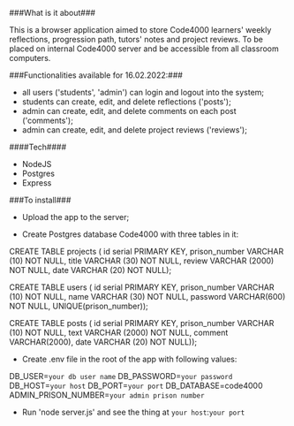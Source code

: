 ###What is it about###

This is a browser application aimed to store Code4000 learners' weekly reflections, progression path, tutors' notes and project reviews. To be placed on internal Code4000 server and be accessible from all classroom computers.

###Functionalities available for 16.02.2022:###

- all users ('students', 'admin') can login and logout into the system;
- students can create, edit, and delete reflections ('posts');
- admin can create, edit, and delete comments on each post ('comments');
- admin can create, edit, and delete project reviews ('reviews');

####Tech####

- NodeJS
- Postgres
- Express

###To install###

- Upload the app to the server;

- Create Postgres database Code4000 with three tables in it:

CREATE TABLE projects (
id serial PRIMARY KEY,
prison_number VARCHAR (10) NOT NULL,
title VARCHAR (30) NOT NULL,
review  VARCHAR (2000) NOT NULL,
date  VARCHAR (20) NOT NULL);

CREATE TABLE users (
id serial PRIMARY KEY,
prison_number VARCHAR (10) NOT NULL,
name VARCHAR (30) NOT NULL,
password VARCHAR(600) NOT NULL,
UNIQUE(prison_number));

CREATE TABLE posts (
id serial PRIMARY KEY,
prison_number VARCHAR (10) NOT NULL,
text VARCHAR (2000) NOT NULL,
comment VARCHAR(2000),
date  VARCHAR (20) NOT NULL));

- Create .env file in the root of the app with following values:

DB_USER=`your db user name` 
DB_PASSWORD=`your password`
DB_HOST=`your host`
DB_PORT=`your port`
DB_DATABASE=code4000
ADMIN_PRISON_NUMBER=`your admin prison number`

- Run 'node server.js' and see the thing at `your host`:`your port`

